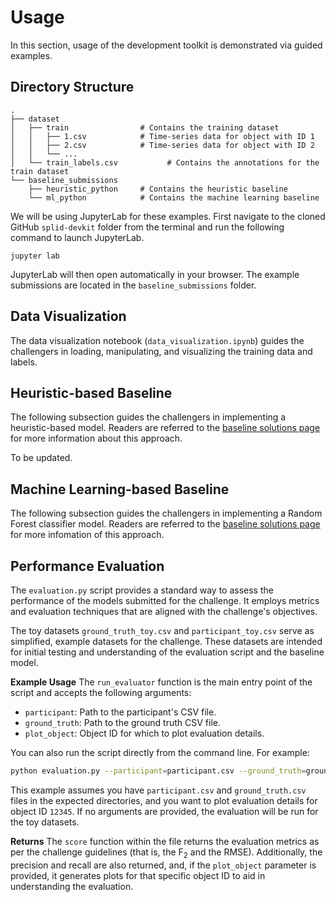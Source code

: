 # Usage
In this section, usage of the development toolkit is demonstrated via guided examples.

## Directory Structure
```
.
├── dataset                  
│   ├── train                # Contains the training dataset
│   │   ├── 1.csv            # Time-series data for object with ID 1
│   │   ├── 2.csv            # Time-series data for object with ID 2
│   │   └── ...
│   └── train_labels.csv           # Contains the annotations for the train dataset
└── baseline_submissions
    ├── heuristic_python     # Contains the heuristic baseline
    └── ml_python            # Contains the machine learning baseline

```
We will be using JupyterLab for these examples. First navigate to the cloned GitHub `splid-devkit` folder from the terminal and run the following command to launch JupyterLab.
```
jupyter lab
```
JupyterLab will then open automatically in your browser. The example submissions are located in the `baseline_submissions` folder.

## Data Visualization
The data visualization notebook (`data_visualization.ipynb`) guides the challengers in loading, manipulating, and visualizing the training data and labels.

## Heuristic-based Baseline
The following subsection guides the challengers in implementing a heuristic-based model. Readers are referred to the [baseline solutions page](https://splid-devkit.readthedocs.io/en/latest/baseline.html#heuristic-based-approach) for more information about this approach.

To be updated.

## Machine Learning-based Baseline
The following subsection guides the challengers in implementing a Random Forest classifier model. Readers are referred to the [baseline solutions page](https://splid-devkit.readthedocs.io/en/latest/baseline.html#machine-learning-based-approach) for more infomation of this approach.


## Performance Evaluation
The `evaluation.py` script provides a standard way to assess the performance of the models submitted for the challenge. It employs metrics and evaluation techniques that are aligned with the challenge's objectives.

The toy datasets `ground_truth_toy.csv` and `participant_toy.csv` serve as simplified, example datasets for the challenge. These datasets are intended for initial testing and understanding of the evaluation script and the baseline model.

**Example Usage**
The `run_evaluator` function is the main entry point of the script and accepts the following arguments:

- `participant`: Path to the participant's CSV file.
- `ground_truth`: Path to the ground truth CSV file.
- `plot_object`: Object ID for which to plot evaluation details.

You can also run the script directly from the command line. For example:
```bash
python evaluation.py --participant=participant.csv --ground_truth=ground_truth.csv --plot_object=12345
```
This example assumes you have `participant.csv` and `ground_truth.csv` files in the expected directories, and you want to plot evaluation details for object ID `12345`. If no arguments are provided, the evaluation will be run for the toy datasets.

**Returns**
The `score` function within the file returns the evaluation metrics as per the challenge guidelines (that is, the F<sub>2</sub> and the RMSE). Additionally, the precision and recall are also returned, and, if the `plot_object` parameter is provided, it generates plots for that specific object ID to aid in understanding the evaluation.
